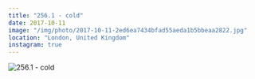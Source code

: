 ```yaml
---
title: "256.1 - cold"
date: 2017-10-11
image: "/img/photo/2017-10-11-2ed6ea7434bfad55aeda1b5bbeaa2822.jpg"
location: "London, United Kingdom"
instagram: true
---
```


![256.1 - cold](/img/photo/2017-10-11-2ed6ea7434bfad55aeda1b5bbeaa2822.jpg)
